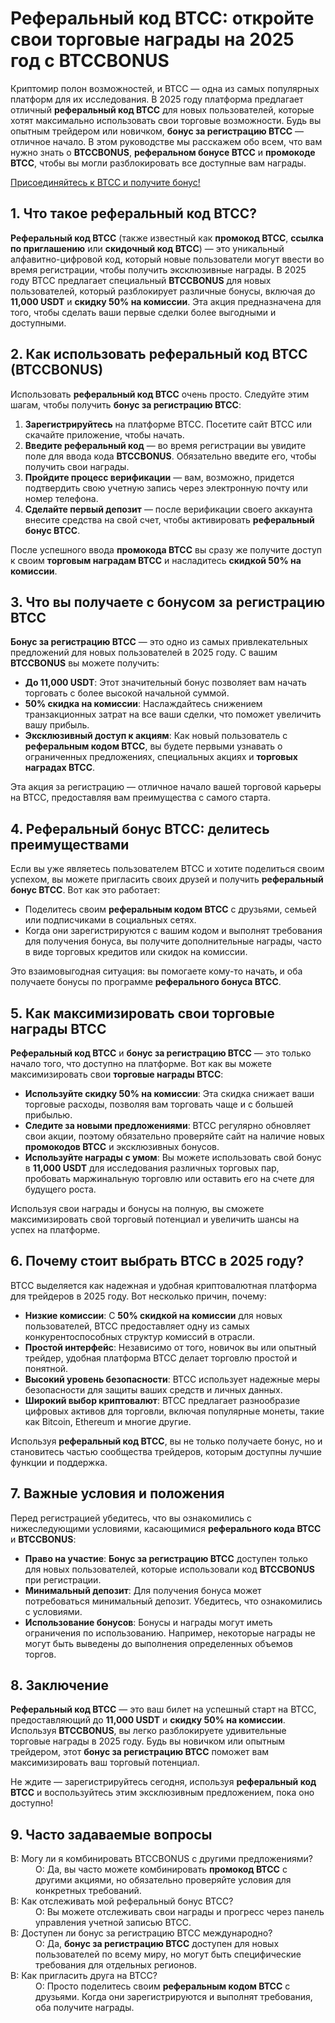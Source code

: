 <h1>Реферальный код BTCC: откройте свои торговые награды на 2025 год с BTCCBONUS</h1>
</header>

<section>
  <p>Криптомир полон возможностей, и BTCC — одна из самых популярных платформ для их исследования. В 2025 году платформа предлагает отличный <strong>реферальный код BTCC</strong> для новых пользователей, которые хотят максимально использовать свои торговые возможности. Будь вы опытным трейдером или новичком, <strong>бонус за регистрацию BTCC</strong> — отличное начало. В этом руководстве мы расскажем обо всем, что вам нужно знать о <strong>BTCCBONUS</strong>, <strong>реферальном бонусе BTCC</strong> и <strong>промокоде BTCC</strong>, чтобы вы могли разблокировать все доступные вам награды.</p>
</section>
<a href="https://partner.btcc.com/us/c/BTCCBONUS/9303" target="_blank">Присоединяйтесь к BTCC и получите бонус!</a>

<section>
  <h2>1. Что такое реферальный код BTCC?</h2>
  <p><strong>Реферальный код BTCC</strong> (также известный как <strong>промокод BTCC</strong>, <strong>ссылка по приглашению</strong> или <strong>скидочный код BTCC</strong>) — это уникальный алфавитно-цифровой код, который новые пользователи могут ввести во время регистрации, чтобы получить эксклюзивные награды. В 2025 году BTCC предлагает специальный <strong>BTCCBONUS</strong> для новых пользователей, который разблокирует различные бонусы, включая до <strong>11,000 USDT</strong> и <strong>скидку 50% на комиссии</strong>. Эта акция предназначена для того, чтобы сделать ваши первые сделки более выгодными и доступными.</p>
</section>

<section>
  <h2>2. Как использовать реферальный код BTCC (BTCCBONUS)</h2>
  <p>Использовать <strong>реферальный код BTCC</strong> очень просто. Следуйте этим шагам, чтобы получить <strong>бонус за регистрацию BTCC</strong>:</p>
  <ol>
    <li><strong>Зарегистрируйтесь</strong> на платформе BTCC. Посетите сайт BTCC или скачайте приложение, чтобы начать.</li>
    <li><strong>Введите реферальный код</strong> — во время регистрации вы увидите поле для ввода кода <strong>BTCCBONUS</strong>. Обязательно введите его, чтобы получить свои награды.</li>
    <li><strong>Пройдите процесс верификации</strong> — вам, возможно, придется подтвердить свою учетную запись через электронную почту или номер телефона.</li>
    <li><strong>Сделайте первый депозит</strong> — после верификации своего аккаунта внесите средства на свой счет, чтобы активировать <strong>реферальный бонус BTCC</strong>.</li>
  </ol>
  <p>После успешного ввода <strong>промокода BTCC</strong> вы сразу же получите доступ к своим <strong>торговым наградам BTCC</strong> и насладитесь <strong>скидкой 50% на комиссии</strong>.</p>
</section>

<section>
  <h2>3. Что вы получаете с бонусом за регистрацию BTCC</h2>
  <p><strong>Бонус за регистрацию BTCC</strong> — это одно из самых привлекательных предложений для новых пользователей в 2025 году. С вашим <strong>BTCCBONUS</strong> вы можете получить:</p>
  <ul>
    <li><strong>До 11,000 USDT</strong>: Этот значительный бонус позволяет вам начать торговать с более высокой начальной суммой.</li>
    <li><strong>50% скидка на комиссии</strong>: Наслаждайтесь снижением транзакционных затрат на все ваши сделки, что поможет увеличить вашу прибыль.</li>
    <li><strong>Эксклюзивный доступ к акциям</strong>: Как новый пользователь с <strong>реферальным кодом BTCC</strong>, вы будете первыми узнавать о ограниченных предложениях, специальных акциях и <strong>торговых наградах BTCC</strong>.</li>
  </ul>
  <p>Эта акция за регистрацию — отличное начало вашей торговой карьеры на BTCC, предоставляя вам преимущества с самого старта.</p>
</section>

<section>
  <h2>4. Реферальный бонус BTCC: делитесь преимуществами</h2>
  <p>Если вы уже являетесь пользователем BTCC и хотите поделиться своим успехом, вы можете пригласить своих друзей и получить <strong>реферальный бонус BTCC</strong>. Вот как это работает:</p>
  <ul>
    <li>Поделитесь своим <strong>реферальным кодом BTCC</strong> с друзьями, семьей или подписчиками в социальных сетях.</li>
    <li>Когда они зарегистрируются с вашим кодом и выполнят требования для получения бонуса, вы получите дополнительные награды, часто в виде торговых кредитов или скидок на комиссии.</li>
  </ul>
  <p>Это взаимовыгодная ситуация: вы помогаете кому-то начать, и оба получаете бонусы по программе <strong>реферального бонуса BTCC</strong>.</p>
</section>

<section>
  <h2>5. Как максимизировать свои торговые награды BTCC</h2>
  <p><strong>Реферальный код BTCC</strong> и <strong>бонус за регистрацию BTCC</strong> — это только начало того, что доступно на платформе. Вот как вы можете максимизировать свои <strong>торговые награды BTCC</strong>:</p>
  <ul>
    <li><strong>Используйте скидку 50% на комиссии</strong>: Эта скидка снижает ваши торговые расходы, позволяя вам торговать чаще и с большей прибылью.</li>
    <li><strong>Следите за новыми предложениями</strong>: BTCC регулярно обновляет свои акции, поэтому обязательно проверяйте сайт на наличие новых <strong>промокодов BTCC</strong> и эксклюзивных бонусов.</li>
    <li><strong>Используйте награды с умом</strong>: Вы можете использовать свой бонус в <strong>11,000 USDT</strong> для исследования различных торговых пар, пробовать маржинальную торговлю или оставить его на счете для будущего роста.</li>
  </ul>
  <p>Используя свои награды и бонусы на полную, вы сможете максимизировать свой торговый потенциал и увеличить шансы на успех на платформе.</p>
</section>

<section>
  <h2>6. Почему стоит выбрать BTCC в 2025 году?</h2>
  <p>BTCC выделяется как надежная и удобная криптовалютная платформа для трейдеров в 2025 году. Вот несколько причин, почему:</p>
  <ul>
    <li><strong>Низкие комиссии</strong>: С <strong>50% скидкой на комиссии</strong> для новых пользователей, BTCC предоставляет одну из самых конкурентоспособных структур комиссий в отрасли.</li>
    <li><strong>Простой интерфейс</strong>: Независимо от того, новичок вы или опытный трейдер, удобная платформа BTCC делает торговлю простой и понятной.</li>
    <li><strong>Высокий уровень безопасности</strong>: BTCC использует надежные меры безопасности для защиты ваших средств и личных данных.</li>
    <li><strong>Широкий выбор криптовалют</strong>: BTCC предлагает разнообразие цифровых активов для торговли, включая популярные монеты, такие как Bitcoin, Ethereum и многие другие.</li>
  </ul>
  <p>Используя <strong>реферальный код BTCC</strong>, вы не только получаете бонус, но и становитесь частью сообщества трейдеров, которым доступны лучшие функции и поддержка.</p>
</section>

<section>
  <h2>7. Важные условия и положения</h2>
  <p>Перед регистрацией убедитесь, что вы ознакомились с нижеследующими условиями, касающимися <strong>реферального кода BTCC</strong> и <strong>BTCCBONUS</strong>:</p>
  <ul>
    <li><strong>Право на участие</strong>: <strong>Бонус за регистрацию BTCC</strong> доступен только для новых пользователей, которые использовали код <strong>BTCCBONUS</strong> при регистрации.</li>
    <li><strong>Минимальный депозит</strong>: Для получения бонуса может потребоваться минимальный депозит. Убедитесь, что ознакомились с условиями.</li>
    <li><strong>Использование бонусов</strong>: Бонусы и награды могут иметь ограничения по использованию. Например, некоторые награды не могут быть выведены до выполнения определенных объемов торгов.</li>
  </ul>
</section>

<section>
  <h2>8. Заключение</h2>
  <p><strong>Реферальный код BTCC</strong> — это ваш билет на успешный старт на BTCC, предоставляющий до <strong>11,000 USDT</strong> и <strong>скидку 50% на комиссии</strong>. Используя <strong>BTCCBONUS</strong>, вы легко разблокируете удивительные торговые награды в 2025 году. Будь вы новичком или опытным трейдером, этот <strong>бонус за регистрацию BTCC</strong> поможет вам максимизировать ваш торговый потенциал.</p>
  <p>Не ждите — зарегистрируйтесь сегодня, используя <strong>реферальный код BTCC</strong> и воспользуйтесь этим эксклюзивным предложением, пока оно доступно!</p>
</section>

<section>
  <h2>9. Часто задаваемые вопросы</h2>
  <dl>
    <dt>В: Могу ли я комбинировать BTCCBONUS с другими предложениями?</dt>
    <dd>О: Да, вы часто можете комбинировать <strong>промокод BTCC</strong> с другими акциями, но обязательно проверяйте условия для конкретных требований.</dd>
    <dt>В: Как отслеживать мой реферальный бонус BTCC?</dt>
    <dd>О: Вы можете отслеживать свои награды и прогресс через панель управления учетной записью BTCC.</dd>
    <dt>В: Доступен ли бонус за регистрацию BTCC международно?</dt>
    <dd>О: Да, <strong>бонус за регистрацию BTCC</strong> доступен для новых пользователей по всему миру, но могут быть специфические требования для отдельных регионов.</dd>
    <dt>В: Как пригласить друга на BTCC?</dt>
    <dd>О: Просто поделитесь своим <strong>реферальным кодом BTCC</strong> с друзьями. Когда они зарегистрируются и выполнят требования, оба получите награды.</dd>
  </dl>
</section>
</article>
</body>
</html>
